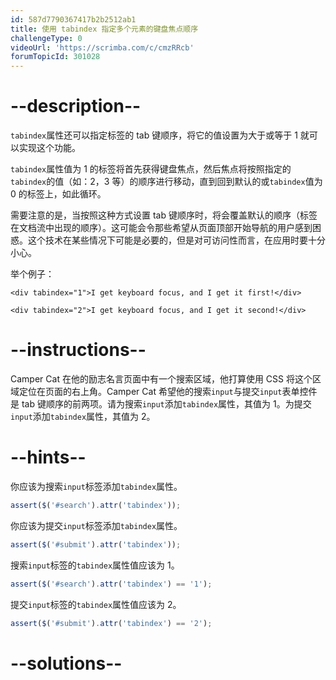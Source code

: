 ```yaml
---
id: 587d7790367417b2b2512ab1
title: 使用 tabindex 指定多个元素的键盘焦点顺序
challengeType: 0
videoUrl: 'https://scrimba.com/c/cmzRRcb'
forumTopicId: 301028
---
```


# --description--

`tabindex`属性还可以指定标签的 tab 键顺序，将它的值设置为大于或等于 1 就可以实现这个功能。

`tabindex`属性值为 1 的标签将首先获得键盘焦点，然后焦点将按照指定的`tabindex`的值（如：2，3 等）的顺序进行移动，直到回到默认的或`tabindex`值为 0 的标签上，如此循环。

需要注意的是，当按照这种方式设置 tab 键顺序时，将会覆盖默认的顺序（标签在文档流中出现的顺序）。这可能会令那些希望从页面顶部开始导航的用户感到困惑。这个技术在某些情况下可能是必要的，但是对可访问性而言，在应用时要十分小心。

举个例子：

`<div tabindex="1">I get keyboard focus, and I get it first!</div>`

`<div tabindex="2">I get keyboard focus, and I get it second!</div>`

# --instructions--

Camper Cat 在他的励志名言页面中有一个搜索区域，他打算使用 CSS 将这个区域定位在页面的右上角。Camper Cat 希望他的搜索`input`与提交`input`表单控件是 tab 键顺序的前两项。请为搜索`input`添加`tabindex`属性，其值为 1。为提交`input`添加`tabindex`属性，其值为 2。

# --hints--

你应该为搜索`input`标签添加`tabindex`属性。

```js
assert($('#search').attr('tabindex'));
```

你应该为提交`input`标签添加`tabindex`属性。

```js
assert($('#submit').attr('tabindex'));
```

搜索`input`标签的`tabindex`属性值应该为 1。

```js
assert($('#search').attr('tabindex') == '1');
```

提交`input`标签的`tabindex`属性值应该为 2。

```js
assert($('#submit').attr('tabindex') == '2');
```

# --solutions--

